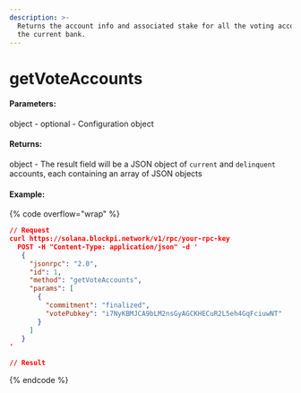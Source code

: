 ```yaml
---
description: >-
  Returns the account info and associated stake for all the voting accounts in
  the current bank.
---
```


# getVoteAccounts

#### **Parameters:**

object - optional - Configuration object

#### **Returns:**

object - The result field will be a JSON object of `current` and `delinquent` accounts, each containing an array of JSON objects

#### Example:

{% code overflow="wrap" %}
```json
// Request
curl https://solana.blockpi.network/v1/rpc/your-rpc-key
  POST -H "Content-Type: application/json" -d ' 
   {
     "jsonrpc": "2.0",
     "id": 1,
     "method": "getVoteAccounts",
     "params": [
       {
         "commitment": "finalized",
         "votePubkey": "i7NyKBMJCA9bLM2nsGyAGCKHECuR2L5eh4GqFciuwNT"
       }
     ]
   }
'

// Result

```
{% endcode %}
